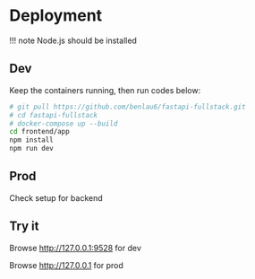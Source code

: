 # Deployment

!!! note
    Node.js should be installed

## Dev

Keep the containers running, then run codes below:
``` bash
# git pull https://github.com/benlau6/fastapi-fullstack.git
# cd fastapi-fullstack
# docker-compose up --build
cd frontend/app
npm install
npm run dev
```
## Prod

Check setup for backend

## Try it

Browse <http://127.0.0.1:9528> for dev

Browse <http://127.0.0.1> for prod
